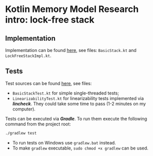 # Kotlin Memory Model Research intro: lock-free stack

## Implementation

Implementation can be found [here](src/main/kotlin/org/jub/solovev/lockfreestack), see files: `BasicStack.kt`
and `LockFreeStackImpl.kt`.

## Tests

Test sources can be found [here](src/test/kotlin/org/jub/solovev/lockfreestack), see files:

* `BasicStackTest.kt` for simple single-threaded tests;
* `LinearizabilityTest.kt` for linearizability tests implemented via _**lincheck**_. They could take some time to pass (1-2
  minutes on my computer).

Tests can be executed via **_Gradle_**. To run them execute the following command from the project root:

```bash
./gradlew test
```
* To run tests on Windows use `gradlew.bat` instead.
* To make `gradlew` executable, `sudo chmod +x gradlew` can be used.